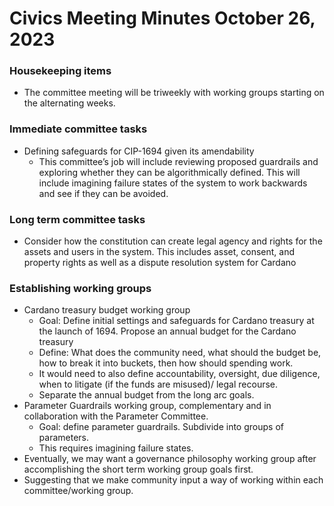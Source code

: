 # Civics Meeting Minutes October 26, 2023

### Housekeeping items

* The committee meeting will be triweekly with working groups starting on the alternating weeks.



### Immediate committee tasks

* Defining safeguards for CIP-1694 given its amendability
  * This committee’s job will include reviewing proposed guardrails and exploring whether they can be algorithmically defined. This will include imagining failure states of the system to work backwards and see if they can be avoided.



### Long term committee tasks

* Consider how the constitution can create legal agency and rights for the assets and users in the system. This includes asset, consent, and property rights as well as a dispute resolution system for Cardano



### Establishing working groups

* Cardano treasury budget working group
  * Goal: Define initial settings and safeguards for Cardano treasury at the launch of 1694. Propose an annual budget for the Cardano treasury
  * Define: What does the community need, what should the budget be, how to break it into buckets, then how should spending work.
  * It would need to also define accountability, oversight, due diligence, when to litigate (if the funds are misused)/ legal recourse.
  * Separate the annual budget from the long arc goals.
* Parameter Guardrails working group, complementary and in collaboration with the Parameter Committee.
  * Goal: define parameter guardrails. Subdivide into groups of parameters.
  * This requires imagining failure states.
* Eventually, we may want a governance philosophy working group after accomplishing the short term working group goals first.
* Suggesting that we make community input a way of working within each committee/working group.
